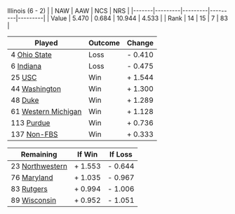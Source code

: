 Illinois (6 - 2)
|       |   NAW   |   AAW   |   NCS   |   NRS   |
|-------|---------|---------|---------|---------|
| Value |   5.470 |   0.684 |  10.944 |   4.533 |
| Rank  |      14 |      15 |       7 |      83 |

| Played                    | Outcome    |  Change  |
|---------------------------|------------|----------|
|   4 [Ohio State            ](OhioState.md)| Loss       | -  0.410 |
|   6 [Indiana               ](Indiana.md)| Loss       | -  0.475 |
|  25 [USC                   ](USC.md)| Win        | +  1.544 |
|  44 [Washington            ](Washington.md)| Win        | +  1.300 |
|  48 [Duke                  ](Duke.md)| Win        | +  1.289 |
|  61 [Western Michigan      ](WesternMichigan.md)| Win        | +  1.128 |
| 113 [Purdue                ](Purdue.md)| Win        | +  0.736 |
| 137 [Non-FBS               ](NonFBS.md)| Win        | +  0.333 |

| Remaining                 |  If Win  |  If Loss |
|---------------------------|----------|----------|
|  23 [Northwestern          ](Northwestern.md)| +  1.553 | -  0.644 |
|  76 [Maryland              ](Maryland.md)| +  1.035 | -  0.967 |
|  83 [Rutgers               ](Rutgers.md)| +  0.994 | -  1.006 |
|  89 [Wisconsin             ](Wisconsin.md)| +  0.952 | -  1.051 |

